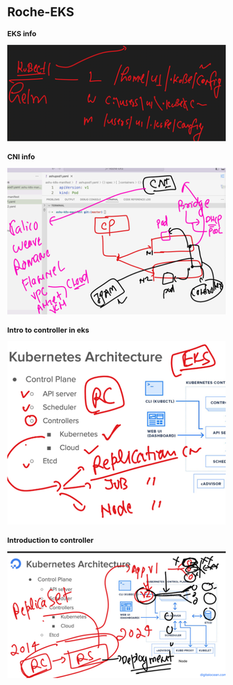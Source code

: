 # Roche-EKS

### EKS info 

<img src="eks.png">

### CNI info 

<img src="cni.png">

### Intro to controller in eks

<img src="eks11.png">

### Introduction to controller 

<img src="deploy.png">
